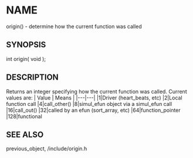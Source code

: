 # NAME

origin() - determine how the current function was called

## SYNOPSIS

int origin( void );

## DESCRIPTION

Returns an integer specifying how the current function was called.  Current
values are:
| Value | Means |
|---|---|
|1|Driver (heart_beats, etc)
|2|Local function call
|4|call_other()
|8|simul_efun object via a simul_efun call
|16|call_out()
|32|called by an efun (sort_array, etc)
|64|function_pointer
|128|functional

## SEE ALSO

previous_object, /include/origin.h
